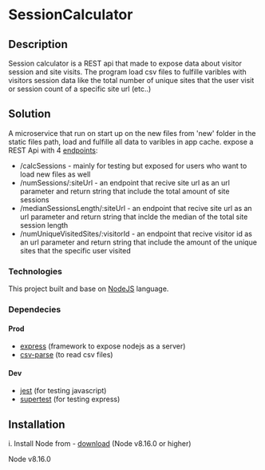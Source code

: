 # SessionCalculator
## Description
Session calculator is a REST api that made to expose data about visitor session and site visits.
The program load csv files to fulfille varibles with visitors session data like the total number of unique sites that the user visit or session count of a specific site url (etc..)

## Solution
A microservice that run on start up on the new files from 'new' folder in the static files path, load and fulfille all data to varibles in app cache.
expose a REST Api with 4 [endpoints](src/controllers/api.js):
- /calcSessions - mainly for testing but exposed for users who want to load new files as well
- /numSessions/:siteUrl - an endpoint that recive site url as an url parameter and return string that include the total amount of site sessions
- /medianSessionsLength/:siteUrl - an endpoint that recive site url as an url parameter and return string that inclde the median of the total site session length
- /numUniqueVisitedSites/:visitorId - an endpoint that recive visitor id as an url parameter and return string that include the amount of the unique sites that the specific user visited

### Technologies
This project built and base on [NodeJS](https://nodejs.org/en/) language.

### Dependecies
#### Prod
* [express](https://expressjs.com/) (framework to expose nodejs as a server)
* [csv-parse](https://www.npmjs.com/package/csv-parser) (to read csv files)

#### Dev
* [jest](https://jestjs.io/) (for testing javascript)
* [supertest](https://www.npmjs.com/package/supertest) (for testing express)

## Installation
i. Install Node from - [download](https://nodejs.org/en/download/) (Node v8.16.0 or higher)

Node v8.16.0 